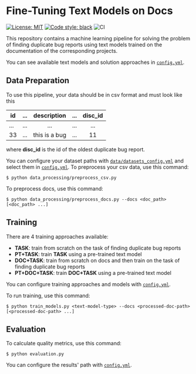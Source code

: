 # Fine-Tuning Text Models on Docs

[![License: MIT](https://img.shields.io/badge/License-MIT-yellow.svg)](https://opensource.org/licenses/MIT)
[![Code style: black](https://img.shields.io/badge/code%20style-black-000000.svg)](https://github.com/psf/black)
![CI](https://github.com/JetBrains-Research/docs-fine-tuning/actions/workflows/ubuntu-python.yml/badge.svg)


This repository contains a machine learning pipeline for solving the problem of finding duplicate bug reports 
using text models trained on the documentation of the corresponding projects. 

You can see available text models and solution approaches in [`config.yml`](config.yml).

## Data Preparation

To use this pipeline, your data should be in csv format and must look like this 

| id | ... |  description  | ... | disc_id |
|----|-----|:-------------:|-----|:-------:|
|... | ... |      ...      | ... |   ...   |
| 33 | ... | this is a bug | ... |   11    |

where **disc_id** is the id of the oldest duplicate bug report.

You can configure your dataset paths with [`data/datasets_config.yml`](data/datasets_config.yml) and select them in [`config.yml`](config.yml).
To preprocess your csv data, use this command:

```shell
$ python data_processing/preprocess_csv.py
```

To preprocess docs, use this command:
```shell
$ python data_processing/preprocess_docs.py --docs <doc_path> [<doc_path> ...] 
```

## Training

There are 4 training approaches available:

* **TASK**: train from scratch on the task of finding duplicate bug reports
* **PT+TASK**: train **TASK** using a pre-trained text model
* **DOC+TASK**: train from scratch on docs and then train on the task of finding duplicate bug reports
* **PT+DOC+TASK**: train **DOC+TASK** using a pre-trained text model

You can configure training approaches and models with [`config.yml`](config.yml).

To run training, use this command:

```shell
$ python train_models.py <text-model-type> --docs <processed-doc-path> [<processed-doc-path> ...]
```

## Evaluation

To calculate quality metrics, use this command:

```shell
$ python evaluation.py
```

You can configure the results' path with [`config.yml`](config.yml). 
